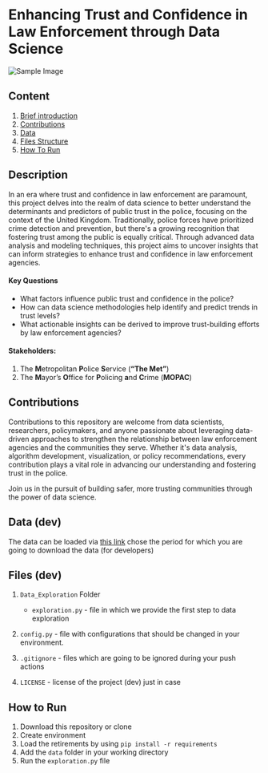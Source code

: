 # Enhancing Trust and Confidence in Law Enforcement through Data Science

![Sample Image][docs/metropolitain_photo.jpeg]

## Content

1. [Brief introduction](#description)
2. [Contributions](#contributions)
3. [Data](#data-dev)
4. [Files Structure](#files-dev)
5. [How To Run](#how-to-run)

## Description

In an era where trust and confidence in law enforcement are paramount, this project delves into the realm of data science to better understand the determinants and predictors of public trust in the police, focusing on the context of the United Kingdom. Traditionally, police forces have prioritized crime detection and prevention, but there's a growing recognition that fostering trust among the public is equally critical. Through advanced data analysis and modeling techniques, this project aims to uncover insights that can inform strategies to enhance trust and confidence in law enforcement agencies.

#### Key Questions

- What factors influence public trust and confidence in the police?
- How can data science methodologies help identify and predict trends in trust levels?
- What actionable insights can be derived to improve trust-building efforts by law enforcement agencies?

#### Stakeholders:
1. The **M**etropolitan **P**olice **S**ervice (**“The Met”**)
2. The **M**ayor’s **O**ffice for **P**olicing **a**nd **C**rime (**MOPAC**)

## Contributions
Contributions to this repository are welcome from data scientists, researchers, policymakers, and anyone passionate about leveraging data-driven approaches to strengthen the relationship between law enforcement agencies and the communities they serve. Whether it's data analysis, algorithm development, visualization, or policy recommendations, every contribution plays a vital role in advancing our understanding and fostering trust in the police.

Join us in the pursuit of building safer, more trusting communities through the power of data science.



## Data (dev)

The data can be loaded via [this link](https://data.police.uk/data/) chose the period for which you are going to download the data (for developers)

## Files (dev)

1. `Data_Exploration` Folder 

    - `exploration.py` - file in which we provide the first step to data exploration 

2. `config.py` - file with configurations that should be changed in your environment. 
3. `.gitignore` - files which are going to be ignored during your push actions
4. `LICENSE` - license of the project (dev) just in case

## How to Run

1. Download this repository or clone
2. Create environment 
3. Load the retirements by using ```pip install -r requirements```
4. Add the `data` folder in your working directory
5. Run the `exploration.py` file


[docs/metropolitain_photo.jpeg]: docs/metropolitain_photo.jpg